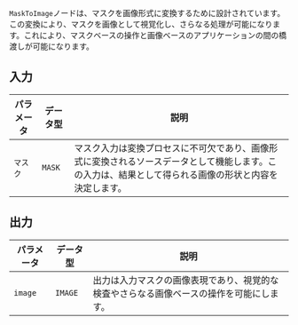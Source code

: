 
`MaskToImage`ノードは、マスクを画像形式に変換するために設計されています。この変換により、マスクを画像として視覚化し、さらなる処理が可能になります。これにより、マスクベースの操作と画像ベースのアプリケーションの間の橋渡しが可能になります。

## 入力

| パラメータ | データ型 | 説明 |
|-----------|-------------|-------------|
| `マスク`    | `MASK`      | マスク入力は変換プロセスに不可欠であり、画像形式に変換されるソースデータとして機能します。この入力は、結果として得られる画像の形状と内容を決定します。 |

## 出力

| パラメータ | データ型 | 説明 |
|-----------|-------------|-------------|
| `image`   | `IMAGE`     | 出力は入力マスクの画像表現であり、視覚的な検査やさらなる画像ベースの操作を可能にします。 |
